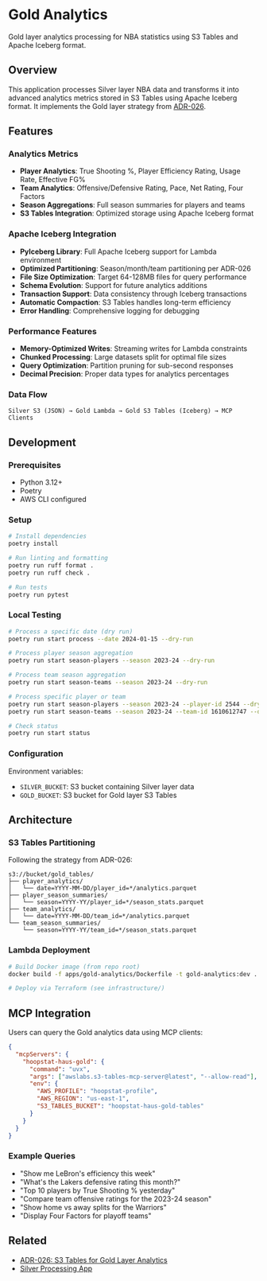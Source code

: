 # Gold Analytics

Gold layer analytics processing for NBA statistics using S3 Tables and Apache Iceberg format.

## Overview

This application processes Silver layer NBA data and transforms it into advanced analytics metrics stored in S3 Tables using Apache Iceberg format. It implements the Gold layer strategy from [ADR-026](../../meta/adr/ADR-026-s3_tables_gold_layer.md).

## Features

### Analytics Metrics
- **Player Analytics**: True Shooting %, Player Efficiency Rating, Usage Rate, Effective FG%
- **Team Analytics**: Offensive/Defensive Rating, Pace, Net Rating, Four Factors
- **Season Aggregations**: Full season summaries for players and teams
- **S3 Tables Integration**: Optimized storage using Apache Iceberg format

### Apache Iceberg Integration
- **PyIceberg Library**: Full Apache Iceberg support for Lambda environment
- **Optimized Partitioning**: Season/month/team partitioning per ADR-026
- **File Size Optimization**: Target 64-128MB files for query performance 
- **Schema Evolution**: Support for future analytics additions
- **Transaction Support**: Data consistency through Iceberg transactions
- **Automatic Compaction**: S3 Tables handles long-term efficiency
- **Error Handling**: Comprehensive logging for debugging

### Performance Features
- **Memory-Optimized Writes**: Streaming writes for Lambda constraints
- **Chunked Processing**: Large datasets split for optimal file sizes
- **Query Optimization**: Partition pruning for sub-second responses
- **Decimal Precision**: Proper data types for analytics percentages

### Data Flow
```
Silver S3 (JSON) → Gold Lambda → Gold S3 Tables (Iceberg) → MCP Clients
```

## Development

### Prerequisites
- Python 3.12+
- Poetry
- AWS CLI configured

### Setup
```bash
# Install dependencies
poetry install

# Run linting and formatting
poetry run ruff format .
poetry run ruff check .

# Run tests
poetry run pytest
```

### Local Testing
```bash
# Process a specific date (dry run)
poetry run start process --date 2024-01-15 --dry-run

# Process player season aggregation
poetry run start season-players --season 2023-24 --dry-run

# Process team season aggregation
poetry run start season-teams --season 2023-24 --dry-run

# Process specific player or team
poetry run start season-players --season 2023-24 --player-id 2544 --dry-run
poetry run start season-teams --season 2023-24 --team-id 1610612747 --dry-run

# Check status
poetry run start status
```

### Configuration

Environment variables:
- `SILVER_BUCKET`: S3 bucket containing Silver layer data
- `GOLD_BUCKET`: S3 bucket for Gold layer S3 Tables

## Architecture

### S3 Tables Partitioning
Following the strategy from ADR-026:
```
s3://bucket/gold_tables/
├── player_analytics/
│   └── date=YYYY-MM-DD/player_id=*/analytics.parquet
├── player_season_summaries/
│   └── season=YYYY-YY/player_id=*/season_stats.parquet
├── team_analytics/
│   └── date=YYYY-MM-DD/team_id=*/analytics.parquet
└── team_season_summaries/
    └── season=YYYY-YY/team_id=*/season_stats.parquet
```

### Lambda Deployment
```bash
# Build Docker image (from repo root)
docker build -f apps/gold-analytics/Dockerfile -t gold-analytics:dev .

# Deploy via Terraform (see infrastructure/)
```

## MCP Integration

Users can query the Gold analytics data using MCP clients:

```json
{
  "mcpServers": {
    "hoopstat-haus-gold": {
      "command": "uvx",
      "args": ["awslabs.s3-tables-mcp-server@latest", "--allow-read"],
      "env": {
        "AWS_PROFILE": "hoopstat-profile",
        "AWS_REGION": "us-east-1",
        "S3_TABLES_BUCKET": "hoopstat-haus-gold-tables"
      }
    }
  }
}
```

### Example Queries
- "Show me LeBron's efficiency this week"
- "What's the Lakers defensive rating this month?"
- "Top 10 players by True Shooting % yesterday"
- "Compare team offensive ratings for the 2023-24 season"
- "Show home vs away splits for the Warriors"
- "Display Four Factors for playoff teams"

## Related

- [ADR-026: S3 Tables for Gold Layer Analytics](../../meta/adr/ADR-026-s3_tables_gold_layer.md)
- [Silver Processing App](../silver-processing/)